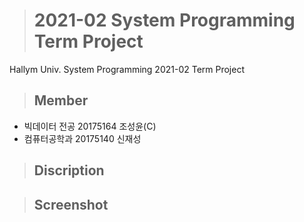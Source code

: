 ># 2021-02 System Programming Term Project
Hallym Univ. System Programming 2021-02 Term Project

>## Member
+ 빅데이터 전공 20175164 조성윤(C)
+ 컴퓨터공학과 20175140 신재성

>## Discription

>## Screenshot
